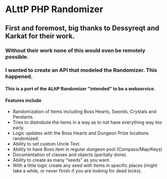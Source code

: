 # ALttP PHP Randomizer

## First and foremost, big thanks to Dessyreqt and Karkat for their work.
### Without their work none of this would even be remotely possible.

### I wanted to create an API that modeled the Randomizer. This happened.

#### This is a port of the ALttP Randomizer "intended" to be a webservice.

#### Features include
* Randomization of Items including Boss Hearts, Swords, Crystals and Pendants.
* Tries to distrobute the items in a way as to not have everything way too early.
* Logic updates with the Boss Hearts and Dungeon Prize locations randomized.
* Ability to set custom Uncle Text.
* Ability to have Boss item in regular dungeon pool (Compass/Map/Keys)
* Documentation of classes and objects (paritally done).
* Ability to create as many "seeds" as you want.
* With a little logic create any seed with items in specific places (might take a while, or never finish if you are looking for dead locks).